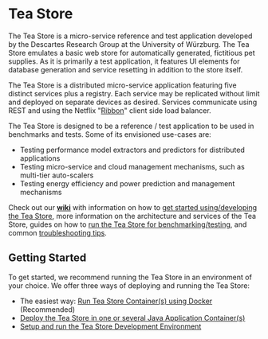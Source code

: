 # Tea Store #

The Tea Store is a micro-service reference and test application developed by the Descartes Research Group at the University of Würzburg. The Tea Store emulates a basic web store for automatically generated, fictitious pet supplies. As it is primarily a test application, it features UI elements for database generation and service resetting in addition to the store itself. 

The Tea Store is a distributed micro-service application featuring five distinct services plus a registry. Each service may be replicated without limit and deployed on separate devices as desired. Services communicate using REST and using the Netflix "[Ribbon](https://github.com/Netflix/ribbon)" client side load balancer.

The Tea Store is designed to be a reference / test application to be used in benchmarks and tests. Some of its envisioned use-cases are:
* Testing performance model extractors and predictors for distributed applications
* Testing micro-service and cloud management mechanisms, such as multi-tier auto-scalers
* Testing energy efficiency and power prediction and management mechanisms

Check out our **[wiki](https://github.com/DescartesResearch/TeaStore/wiki)** with information on how to [get started using/developing the Tea Store](https://github.com/DescartesResearch/TeaStore/wiki/Getting-Started), more information on the architecture and services of the Tea Store, guides on how to [run the Tea Store for benchmarking/testing](https://github.com/DescartesResearch/TeaStore/wiki/Testing-and-Benchmarking), and common [troubleshooting tips](https://github.com/DescartesResearch/TeaStore/wiki/Troubleshooting).

## Getting Started

To get started, we recommend running the Tea Store in an environment of your choice. We offer three ways of deploying and running the Tea Store:
* The easiest way: [Run Tea Store Container(s) using Docker](https://github.com/DescartesResearch/TeaStore/wiki/Getting-Started#run-pet-supply-store-containers-using-docker) (Recommended)
* [Deploy the Tea Store in one or several Java Application Container(s)](https://github.com/DescartesResearch/TeaStore/wiki/Getting-Started#deploy-the-pet-supply-store-in-java-application-containers)
* [Setup and run the Tea Store Development Environment](https://github.com/DescartesResearch/TeaStore/wiki/Getting-Started#setup-and-run-the-pet-supply-store-development-environment)
